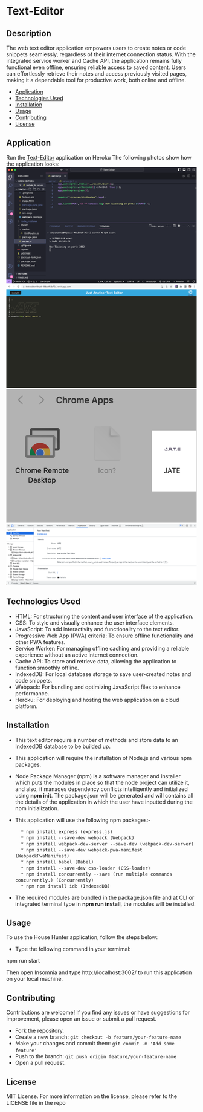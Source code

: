 # Text-Editor

## Description

The web text editor application empowers users to create notes or code snippets seamlessly, regardless of their internet connection status. With the integrated service worker and Cache API, the application remains fully functional even offline, ensuring reliable access to saved content. Users can effortlessly retrieve their notes and access previously visited pages, making it a dependable tool for productive work, both online and offline. </br>

- [Application](#Application)
- [Technologies Used](#TechnologiesUsed)
- [Installation](#Installation)
- [Usage](#usage)
- [Contributing](#Contributing)
- [License](#license)

## Application

Run the [Text-Editor](https://text-editor-khyati-36baef5da75a.herokuapp.com/) application on Heroku
The following photos show how the application looks:
![Alt text](./images/1.png)
![Alt text](./images/2.png)
![Alt text](./images/3.png)
![Alt text](./images/4.png)

## Technologies Used

- HTML: For structuring the content and user interface of the application.
- CSS: To style and visually enhance the user interface elements.
- JavaScript: To add interactivity and functionality to the text editor.
- Progressive Web App (PWA) criteria: To ensure offline functionality and other PWA features.
- Service Worker: For managing offline caching and providing a reliable experience without an active internet connection.
- Cache API: To store and retrieve data, allowing the application to function smoothly offline.
- IndexedDB: For local database storage to save user-created notes and code snippets.
- Webpack: For bundling and optimizing JavaScript files to enhance performance.
- Heroku: For deploying and hosting the web application on a cloud platform.

## Installation

- This text editor require a number of methods and store data to an IndexedDB database to be builded up.

- This application will require the installation of Node.js and various npm packages.

- Node Package Manager (npm) is a software manager and installer which puts the modules in place so that the node project can utilize it, and also, it manages dependency conflicts intelligently and initialized using **npm init**. The package.json will be generated and will contains all the details of the application in which the user have inputted during the npm initialization.

- This application will use the following npm packages:-

        * npm install express (express.js)
        * npm install --save-dev webpack (Webpack)
        * npm install webpack-dev-server --save-dev (webpack-dev-server)
        * npm install --save-dev webpack-pwa-manifest (WebpackPwaManifest)
        * npm install babel (Babel)
        * npm install --save-dev css-loader (CSS-loader)
        * npm install concurrently --save (run multiple commands concurrently.) (Concurrently)
        * npm npm install idb (IndexedDB)

- The required modules are bundled in the package.json file and at CLI or integrated terminal type in **npm run install**, the modules will be installed.

## Usage

To use the House Hunter application, follow the steps below:

- Type the following command in your termimal:

npm run start

Then open Insomnia and type http://localhost:3002/ to run this application on your local machine.

## Contributing

Contributions are welcome! If you find any issues or have suggestions for improvement, please open an issue or submit a pull request.

- Fork the repository.
- Create a new branch: `git checkout -b feature/your-feature-name`
- Make your changes and commit them: `git commit -m 'Add some feature'`
- Push to the branch: `git push origin feature/your-feature-name`
- Open a pull request.

## License

MIT License.
For more information on the license, please refer to the LICENSE file in the repo
